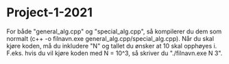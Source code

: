 # Project-1-2021

For både "general_alg.cpp" og "special_alg.cpp", så kompilerer du dem som normalt (c++ -o filnavn.exe general_alg.cpp/special_alg.cpp). Når du skal kjøre koden, må du inkludere "N" og tallet du ønsker at 10 skal opphøyes i. F.eks. hvis du vil kjøre koden med N = 10^3, så skriver du "./filnavn.exe N 3".

